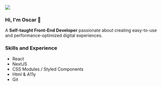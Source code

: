 ![](https://media-exp2.licdn.com/dms/image/C4E16AQFwQ6BHnbwFvg/profile-displaybackgroundimage-shrink_350_1400/0/1655555218594?e=1660780800&v=beta&t=1eQneC4txruKCHtt_YL-aBANfkQwnPIX57e_iO21yQ8)
### Hi, I'm Oscar 👋
A <b>Self-taught Front-End Developer</b> passionate about creating easy-to-use and performance-optimized digital experiences.

### Skills and Experience
* React
* NextJS
* CSS Modules / Styled Components
* Html & A11y
* Git

